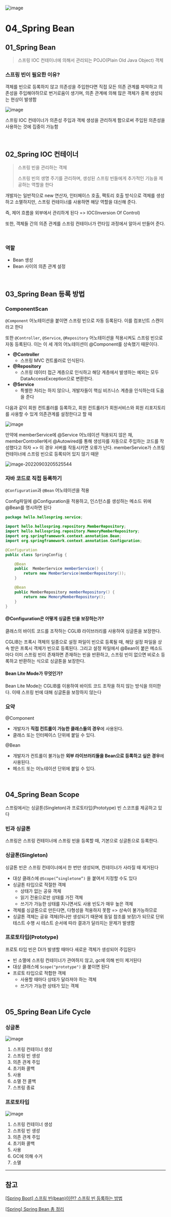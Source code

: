 ![image](https://user-images.githubusercontent.com/93081720/172037595-5d53b57e-9d25-48b5-8433-485d78b311c8.png)

# 04_Spring Bean

## 01_Spring Bean

> 스프링 IOC 컨테이너에 의해서 관리되는 POJO(Plain Old Java Object) 객체

### 스프링 빈이 필요한 이유?

객체를 빈으로 등록하지 않고 의존성을 주입한다면 직접 모든 의존 관계를 파악하고 의존성을 주입해야하므로 번거로움이 생기며, 의존 관계에 의해 많은 객체가 중복 생성되는 현상이 발생함

![image](https://user-images.githubusercontent.com/93081720/181055931-10aec290-5f0f-4de2-9879-a707307b169d.png)

스프링 IOC 컨테이너가 의존성 주입과 객체 생성을 관리하게 함으로써 주입된 의존성을 사용하는 것에 집중이 가능함

<br>

## 02_Spring IOC 컨테이너

> 스프링 빈을 관리하는 객체
>
> 스프링 빈의 생명 주기를 관리하며, 생성된 스프링 빈들에게 추가적인 기능을 제공하는 역할을 한다

개발자는 일반적으로 new 연산자, 인터페이스 호출, 팩토리 호출 방식으로 객체를 생성하고 소멸하지만, 스프링 컨테이너를 사용하면 해당 역할을 대신해 준다.

즉, 제어 흐름을 외부에서 관리하게 된다 => IOC(Inversion Of Control)

또한, 객체들 간의 의존 관계를 스프링 컨테이너가 런타임 과정에서 알아서 만들어 준다.

<br>

### 역할

- Bean 생성
- Bean 사이의 의존 관계 설정

<br>

## 03_Spring Bean 등록 방법

### ComponentScan

`@Component` 어노테이션을 붙이면 스프링 빈으로 자동 등록된다. 이를 컴포넌트 스캔이라고 한다

또한 `@Controller`, `@Service`, `@Repository` 어노테이션을 적용시켜도 스프링 빈으로 자동 등록된다. 이는 이 세 개의 어노테이션이 @Component를 상속했기 때문이다.

- **@Controller**
  - 스프링 MVC 컨트롤러로 인식된다.
- **@Repository**
  - 스프링 데이터 접근 계층으로 인식하고 해당 계층에서 발생하는 예외는 모두 DataAccessException으로 변환한다.
- **@Service**
  - 특별한 처리는 하지 않으나, 개발자들이 핵심 비즈니스 계층을 인식하는데 도움을 준다



다음과 같이 회원 컨트롤러를 등록하고, 회원 컨트롤러가 회원서비스와 회원 리포지토리를 사용할 수 있게 의존관계를 설정한다고 할 때

![image](https://user-images.githubusercontent.com/93081720/188269295-e5ec1826-186e-4a1b-b138-ada303e92404.png)

만약에 memberService에 @Service 어노테이션 적용되지 않은 채, memberController에서 @Autowired를 통해 생성자를 자동으로 주입하는 코드를 작성했다고 하자 => 이 경우 서버를 작동시키면 오류가 난다. memberService가 스프링 컨테이너에 스프링 빈으로 등록되어 있지 않기 때문

![image-20220903205525544](C:\Users\SIWON\AppData\Roaming\Typora\typora-user-images\image-20220903205525544.png)



### 자바 코드로 직접 등록하기

`@Configuration`과 `@Bean` 어노테이션을 적용

Config파일에 @Configuration을 적용하고, 인스턴스를 생성하는 메소드 위에 @Bean를 명시하면 된다

```java
package hello.hellospring.service;

import hello.hellospring.repository.MemberRepository;
import hello.hellospring.repository.MemoryMemberRepository;
import org.springframework.context.annotation.Bean;
import org.springframework.context.annotation.Configuration;

@Configuration
public class SpringConfig {

    @Bean
    public  MemberService memberService() {
        return new MemberService(memberRepository());
    }

    @Bean
    public MemberRepository memberRepository() {
        return new MemoryMemberRepository();
    }
}
```

#### @Configuration은 어떻게 싱글톤 빈을 보장하는가?

클래스의 바이트 코드를 조작하는 CGLIB 라이브러리를 사용하여 싱글톤을 보장한다. 

CGLIB는 프록시 객체의 일종으로 설정 파일이 빈으로 등록될 때, 해당 설정 파일을 상속 받은 프록시 객체가 빈으로 등록된다. 그리고 설정 파일에서 @Bean이 붙은 메소드마다 이미 스프링 빈이 존재하면 존재하는 빈을 반환하고, 스프링 빈이 없으면 비로소 등록하고 반환하는 식으로 싱글톤을 보장한다.

#### Bean Lite Mode가 무엇인가?

Bean Lite Mode는 CGLIB를 이용하여 바이트 코드 조작을 하지 않는 방식을 의미한다. 이때 스프링 빈에 대해 싱글톤을 보장하지 않는다



### 요약

@Component

- 개발자가 **직접 컨트롤이 가능한 클래스들의 경우**에 사용된다.
- 클래스 또는 인터페이스 단위에 붙일 수 있다.

@Bean

- 개발자가 컨트롤이 불가능한 **외부 라이브러리들을 Bean으로 등록하고 싶은 경우**에 사용된다.
- 메소드 또는 어노테이션 단위에 붙일 수 있다.

<br>

## 04_Spring Bean Scope

스프링에서는 싱글톤(Singleton)과 프로토타입(Prototype) 빈 스코프를 제공하고 있다

### 빈과 싱글톤

스프링은 스프링 컨테이너에 스프링 빈을 등록할 때, 기본으로 싱글톤으로 등록한다.

### 싱글톤(Singleton)

싱글톤 빈은 스프링 컨테이너에서 한 번만 생성되며, 컨테이너가 사라질 때 제거된다

- 대상 클래스에 `@Scope(”singletone”)` 을 붙여서 지정할 수도 있다
- 싱글톤 타입으로 적절한 객체
  - 상태가 없는 공유 객체
  - 읽기 전용으로만 상태를 가진 객체
  - 쓰기가 가능한 상태를 지니면서도 사용 빈도가 매우 높은 객체
- 객체를 싱글톤으로 만든다면, 다형성을 적용하지 못함 => 상속이 불가능하므로
- 싱글톤 객체는 공유 객체(하나만 생성되기 때문에 동일 참조를 보장)가 되므로 단위 테스트 수행 시 테스트 순서에 따라 결과가 달라지는 문제가 발생함

### 프로토타입(Prototype)

프로토 타입 빈은 DI가 발생할 때마다 새로운 객체가 생성되어 주입된다

- 빈 소멸에 스프링 컨테이너가 관여하지 않고, gc에 의해 빈이 제거된다
- 대상 클래스에 `Scope("prototype")` 을 붙이면 된다
- 프로토 타입으로 적합한 객체
  - 사용할 때마다 상태가 달라져야 하는 객체
  - 쓰기가 가능한 상태가 있는 객체

<br>

## 05_Spring Bean Life Cycle

### 싱글톤

![image](https://user-images.githubusercontent.com/93081720/188270500-45c5fc33-6838-4ed3-adba-54ed17162cc5.png)

1. 스프링 컨테이너 생성
2. 스프링 빈 생성
3. 의존 관계 주입
4. 초기화 콜백
5. 사용
6. 소멸 전 콜백
7. 스프링 종료



### 프로토타입

![image](https://user-images.githubusercontent.com/93081720/188270504-4c93751e-5735-4868-8cdb-6ad50690a0c6.png)

1. 스프링 컨테이너 생성
2. 스프링 빈 생성
3. 의존 관계 주입
4. 초기화 콜백
5. 사용
6. GC에 의해 수거
7. 소멸



----

## 참고

[[Spring Boot] 스프링 빈(bean)이란? 스프링 빈 등록하는 방법](https://velog.io/@falling_star3/Spring-Boot-%EC%8A%A4%ED%94%84%EB%A7%81-%EB%B9%88bean%EA%B3%BC-%EC%9D%98%EC%A1%B4%EA%B4%80%EA%B3%84)

[[Spring] Spring Bean 총 정리](https://steady-coding.tistory.com/594)